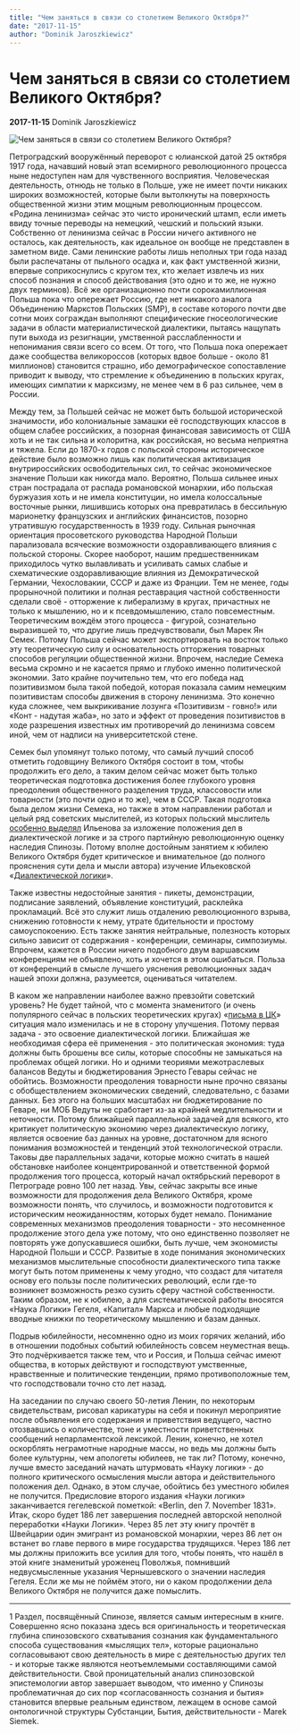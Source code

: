 ```yaml
---
title: "Чем заняться в связи со столетием Великого Октября?"
date: "2017-11-15"
author: "Dominik Jaroszkiewicz"
---
```


# Чем заняться в связи со столетием Великого Октября?

**2017-11-15** Dominik Jaroszkiewicz

![Чем заняться в связи со столетием Великого Октября?](http://levoradikal.ru/wp-content/uploads/2017/09/Karl-Marks-Kapital.jpg)

Петроградский вооружённый переворот с юлианской датой 25 октября 1917 года, начавший новый этап всемирного революционного процесса ныне недоступен нам для чувственного восприятия. Человеческая деятельность, отнюдь не только в Польше, уже не имеет почти никаких широких возможностей, которые были вытолкнуты на поверхность общественной жизни этим мощным революционным процессом. «Родина ленинизма» сейчас это чисто иронический штамп, если иметь ввиду точные переводы на немецкий, чешский и польский языки. Собственно от ленинизма сейчас в России ничего активного не осталось, как деятельность, как идеальное он вообще не представлен в заметном виде. Сами ленинские работы лишь неполных три года назад были распечатаны от пыльного осадка и, как факт умственной жизни, впервые соприкоснулись с кругом тех, кто желает извлечь из них способ познания и способ действования (это одно и то же, не нужно двух терминов). Всё же организационно почти сорокамиллионная Польша пока что опережает Россию, где нет никакого аналога Объединению Маркстов Польских (SMP), в составе которого почти две сотни моих сограждан выполняют специфические гносеологические задачи в области материалистической диалектики, пытаясь нащупать пути выхода из резигнации, умственной расслабленности и непонимания связи всего со всем. От того, что Польша пока опережает даже сообщества великороссов (которых вдвое больше - около 81 миллионов) становится страшно, ибо демографическое сопоставление приводит к выводу, что стремление к объединению в польских кругах, имеющих симпатии к марксизму, не менее чем в 6 раз сильнее, чем в России.

Между тем, за Польшей сейчас не может быть большой исторической значимости, ибо колониальные замашки её господствующих классов в общем слабее российских, а позорная финансовая зависимость от США хоть и не так сильна и колоритна, как российская, но весьма неприятна и тяжела. Если до 1870-х годов с польской стороны историческое действие было возможно лишь как политическая активизация внутрироссийских освободительных сил, то сейчас экономическое значение Польши как никогда мало. Вероятно, Польша сильнее иных стран пострадала от распада романовской монархии, ибо польская буржуазия хоть и не имела конституции, но имела колоссальные восточные рынки, лишившись которых она превратилась в бессильную марионетку французских и английских финансистов, позорно утратившую государственность в 1939 году. Сильная рыночная ориентация просоветского руководства Народной Польши парализовала всяческие возможности оздоравливающего влияния с польской стороны. Скорее наоборот, нашим предшественникам приходилось чутко вылавливать и усиливать самых слабые и схематические оздоравливающие влияния из Демократической Германии, Чехословакии, СССР и даже из Франции. Тем не менее, годы прорыночной политики и полная реставрация частной собственности сделали своё - отторжение к либерализму в кругах, причастных не только к мышлению, но и к псевдомышлению, стало повсеместным. Теоретическим вождём этого процесса - фигурой, сознательно выразившей то, что другие лишь предчувствовали, был Марек Ян Семек. Потому Польша сейчас может экспортировать на восток только эту теоретическую силу и основательность отторжения товарных способов регуляции общественной жизни. Впрочем, наследие Семека весьма скромно и не касается прямо и глубоко именно политической экономии. Зато крайне поучительно тем, что его победа над позитивизмом была такой победой, которая показала самим немецким позитивистам способы движения в сторону ленинизма. Это конечно куда сложнее, чем выкрикивание лозунга «Позитивизм - говно!» или «Конт - надутая жаба», но зато и эффект от проведения позитивистов в ходе разрешения известных им противоречий до ленинизма совсем иной, чем от надписи на университетской стене.

Семек был упомянут только потому, что самый лучший способ отметить годовщину Великого Октября состоит в том, чтобы продолжить его дело, а таким делом сейчас может быть только теоретическая подготовка достижения более глубокого уровня преодоления общественного разделения труда, классовости или товарности (это почти одно и то же), чем в СССР. Такая подготовка была делом жизни Семека, но также в этом направлении работал и целый ряд советских мыслителей, из которых польский мыслитель [особенно выделял](/9949.html) Ильенова за изложение положения дел в диалектической логике и за строго партийную революционную оценку наследия Спинозы. Потому вполне достойным занятием к юбилею Великого Октября будет критическое и внимательное (до полного прояснения сути дела и мысли автора) изучение Ильековской «[Диалектической логики](http://caute.tk/ilyenkov/texts/dla/)».

Также известны недостойные занятия - пикеты, демонстрации, подписание заявлений, объявление конституций, расклейка прокламаций. Всё это служит лишь отдалению революционного взрыва, снижению готовности к нему, утрате бдительности и простому самоуспокоению. Есть также занятия нейтральные, полезность которых сильно зависит от содержания - конференции, семинары, симпозиумы. Впрочем, кажется в России ничего подобного двум варшавским конференциям не объявлено, хоть и хочется в этом ошибаться. Польза от конференций в смысле лучшего уяснения революционных задач нашей эпохи должна, разумеется, оцениваться читателем.

В каком же направлении наиболее важно превзойти советский уровень? Не будет тайной, что с момента знаменитого (и очень популярного сейчас в польских теоретических кругах) «[письма в ЦК](http://caute.tk/ilyenkov/texts/epis/ckp.html)» ситуация мало изменилась и не в сторону улучшения. Потому первая задача - это освоение диалектической логики. Ближайшая же необходимая сфера её применения - это политическая экономия: туда должны быть брошены все силы, которые способны не замыкаться на проблемах общей логики. Но и одними теориями межотраслевых балансов Ведуты и бюджетирования Эрнесто Гевары сейчас не обойтись. Возможности преодоления товарности ныне прочно связаны с обобществлением экономических сведений, следовательно, с базами данных. Без этого на больших масштабах ни бюджетирование по Геваре, ни МОБ Ведуты не сработает из-за крайней медлительности и неточности. Потому ближайшей параллельной задачей для всякого, кто критикует политическую экономию через диалектическую логику, является освоение баз данных на уровне, достаточном для ясного понимания возможностей и тенденций этой технологической отрасли. Таковы две параллельных задачи, которые можно считать в нашей обстановке наиболее концентрированной и ответственной формой продолжения того процесса, который начал октябрьский переворот в Петрограде ровно 100 лет назад. Увы, сейчас закрыты все иные возможности для продолжения дела Великого Октября, кроме возможности понять, что случилось, и возможности подготовится к историческим неожиданностям, которых будет немало. Понимание современных механизмов преодоления товарности - это несомненное продолжение этого дела уже потому, что оно единственно позволяет не повторять уже допускавшиеся ошибки, быть лучше, чем экономисты Народной Польши и СССР. Развитые в ходе понимания экономических механизмов мыслительные способности диалектического типа также могут быть потом применены к чему угодно, что создаст для читателя основу его пользы после политических революций, если где-то возникнет возможность резко сузить сферу частной собственности. Таким образом, не к юбилею, а для систематической работы вносятся «Наука Логики» Гегеля, «Капитал» Маркса и любые подходящие вводные книжки по теоретическому мышлению и базам данных.

Подрыв юбилейности, несомненно одно из моих горячих желаний, ибо в отношении подобных событий юбилейность совсем неуместная вещь. Это подчёркивается также тем, что и Россия, и Польша сейчас имеют общества, в которых действуют и господствуют умственные, нравственные и политические тенденции, прямо противоположные тем, что господствовали точно сто лет назад.

На заседании по случаю своего 50-летия Ленин, по некоторым свидетельствам, рисовал карикатуры на себя и покинул мероприятие после объявления его содержания и приветствия ведущего, частно отозвавшись о количестве, тоне и уместности приветственных сообщений непарламентской лексикой. Ленин, конечно, не хотел оскорблять неграмотные народные массы, но ведь мы должны быть более культурны, чем апологеты юбилеев, не так ли? Потому, конечно, лучше вместо заседаний начать штурмовать «Науку логики» - до полного критического осмысления мысли автора и действительного положения дел. Однако, в этом случае, обойтись без уместного юбилея не получится. Предисловие второго издания «Науки логики» заканчивается гегелевской пометкой: «Berlin, den 7. November 1831». Итак, скоро будет 186 лет завершения последней авторской неполной переработки «Науки Логики». Через 85 лет эту книгу прочтёт в Швейцарии один эмигрант из романовской монархии, через 86 лет он встанет во главе первого в мире государства трудящихся. Через 186 лет мы должны приложить все усилия для того, чтобы понять, что нашёл в этой книге знаменитый уроженец Поволжья, помнивший недвусмысленные указания Чернышевского о значении наследия Гегеля. Если же мы не поймём этого, ни о каком продолжении дела Великого Октября не получится даже помыслить.

____

1 Раздел, посвящённый Спинозе, является самым интересным в книге. Совершенно ясно показана здесь вся оригинальность и теоретическая глубина спинозовского схватывания сознания как фундаментального способа существования «мыслящих тел», которые рационально согласовывают свою деятельность в мире с деятельностью других тел - и которые также являются неотъемлемыми составляющими самой действительности. Свой проницательный анализ спинозовской эпистемологии автор завершает выводом, что именно у Спинозы проблематичная до сих пор «согласованность сознания и бытия» становится впервые реальным единством, лежащем в основе самой онтологичной структуры Субстанции, Бытия, действительности - Marek Siemek.